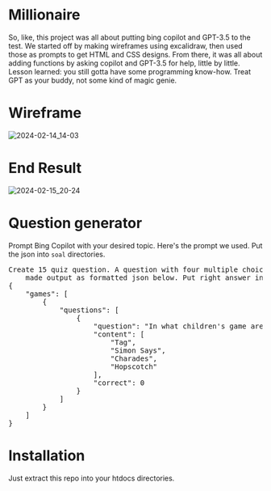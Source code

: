 # Millionaire
So, like, this project was all about putting bing copilot and GPT-3.5 to the test. We started off by making wireframes using excalidraw, then used those as prompts to get HTML and CSS designs. From there, it was all about adding functions by asking copilot and GPT-3.5 for help, little by little. Lesson learned: you still gotta have some programming know-how. Treat GPT as your buddy, not some kind of magic genie.


# Wireframe

![2024-02-14_14-03](https://github.com/brain90/millionaire/assets/858382/a816f7c5-73c0-486d-8d3f-ca289e4bbc9c)

# End Result

![2024-02-15_20-24](https://github.com/brain90/millionaire/assets/858382/7d81a713-a83f-4ae1-af67-c75a6b29d49b)

# Question generator
Prompt Bing Copilot with your desired topic. Here's the prompt we used. Put the json into `soal` directories.

<pre>Create 15 quiz question. A question with four multiple choices answer. topics: general knowledge. 
    made output as formatted json below. Put right answer into "correct" element. write in bahasa indonesia.
{
    "games": [
        {
            "questions": [
                {
                    "question": "In what children's game are participants chased by someone designated \"It\"?",
                    "content": [
                        "Tag",
                        "Simon Says",
                        "Charades",
                        "Hopscotch"
                    ],
                    "correct": 0
                }
            ]
        }
    ]
}
</pre>

# Installation

Just extract this repo into your htdocs directories.
